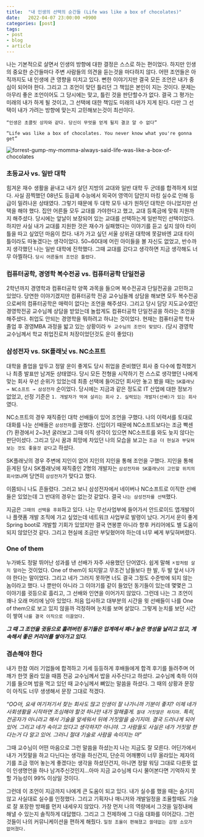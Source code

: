 ```yaml
---
title:  "내 인생의 선택의 순간들 (Life was like a box of chocolates)"
date:   2022-04-07 23:00:00 +0900
categories: [post]
tags:
- post
- blog
- article
---
```


나는 기본적으로 살면서 인생의 방향에 대한 결정은 스스로 하는 편이었다. 하지만 인생의 중요한 순간들마다 주변 사람들의 의견을 듣는것을 마다하지 않다. 어떤 조언들은 아직까지도 내 인생에 큰 영향을 미치고 있다. 뻔한 이야기지만 결국 모든 조언은 내가 중심이 되어야 한다. 그리고 그 조언이 맞던 틀리던 그 책임은 본인이 지는 것이다. 문제는 아무리 좋은 조언이어도 그 당시에는 맞고, 틀린 것을 판단할수가 없다. 결국 그 평가는 미래의 내가 하게 될 것이고, 그 선택에 대한 책임도 미래의 내가 지게 된다. 다만 그 선택이 내가 가려는 방향에 맞는지 고민해보는것이 최선이다.

`“인생은 초콜릿 상자와 같다. 당신이 무엇을 얻게 될지 결코 알 수 없다”`

`“Life was like a box of chocolates. You never know what you're gonna get”`

![forrest-gump-my-momma-always-said-life-was-like-a-box-of-chocolates](https://user-images.githubusercontent.com/6336815/162216449-e4e14bb2-8688-46ad-ba96-fac7b85a78de.gif)


### 초등교사 vs. 일반 대학

힘겨운 재수 생활을 끝내고 내가 살던 지방의 교대와 일반 대학 두 군데를 합격하게 되었다. 사실 끔찍했던 08년도 등급제 수능에서 외국어 영역이 답안지 마킹 실수로 인해 등급이 밀려나온 상태였다. 그렇기 때문에 두 대학 모두 내가 원하던 대학은 아니었지만 선택을 해야 했다. 집안 어른들 모두 교대를 가야한다고 했고, 교대 등록금에 맞춰 지원까지 해주셨다. 당시에는 앞날이 보장되어 있는 교대를 선택하는게 일반적인 선택이었다. 하지만 사실 내가 교대를 지원한 것은 재수가 실패했다는 이야기를 듣고 싶지 않아 타이틀을 따고 싶었던 마음이 컸다. 내가 가고 싶던 서울 상위권 대학에 못갈바엔 교대 타이틀이라도 따놓겠다는 생각이었다. 50~60대에 어린 아이들을 볼 자신도 없었고, 반수까지 생각했던 나는 일반 대학에 진학했다. 그때 교대를 갔다고 생각하면 지금 생각해도 너무 아찔하다. `당시 어른들의 조언은 틀렸다.`

### 컴퓨터공학, 경영학 복수전공 vs. 컴퓨터공학 단일전공

2학년까지 경영학과 컴퓨터공학 양쪽 과목을 들으며 복수전공과 단일전공을 고민하고 있었다. 당연한 이야기겠지만 컴퓨터공학 전공 교수님들께 상담을 해보면 모두 복수전공으로써의 컴퓨터공학은 매력이 없다는 조언을 해주셨다. 그리고 당시 담당 지도교수였던 경영학전공 교수님께 상담을 받았는데 놀랍게도 컴퓨터공학 단일전공을 하라는 조언을 해주셨다. 취업도 안되는 경영학을 뭐하려고 하냐는 것이었다. 현재는 컴퓨터공학 학사 졸업 후 경영MBA 과정을 밟고 있는 상황이라 `두 교수님의 조언이 맞았다.` (당시 경영학 교수님께서 학교 취업진로처 처장이었던것도 운이 좋았다)

 

### 삼성전자 vs. SK플래닛 vs. NC소프트

대학을 졸업을 앞두고 정말 운이 좋게도 당시 취업을 준비했던 회사 중 다수에 합격했거나 최종 발표만 남겨둔 상태였다. 당시 모든 전형을 시작하기 전 스스로 생각했던 나에게 맞는 회사 우선 순위가 있었는데 최종 선택에 들어갔던 회사만 놓고 봤을 때는 `SK플래닛 → NC소프트 → 삼성전자` 순이었다. 당시에는 지금과 같은 정도로 IT 산업에 대한 정보가 없었고, 선정 기준은 `1. 개발자가 먹여 살리는 회사 2. 실력있는 개발자(선배)가 있는 회사`였다.

NC소프트의 경우 재직중인 대학 선배들이 있어 조언을 구했다. 나의 이력서를 토대로 대화를 나눈 선배들은 `삼성전자`를 권했다. 신입이기 때문에 NC소프트보다는 조금 빡센(?) 환경에서 2~3년 굴러보고 그때 이직 생각이 있으면 NC소프트를 와도 늦지 않다는 판단이셨다. 그리고 당시 꿈과 희망에 차있던 나의 모습을 보고는 `조금 더 현실과 부딪혀보는 것도 좋을것 같다`고 하셨다.

SK플래닛의 경우 주변에 지인이 없어 지인의 지인을 통해 조언을 구했다. 지인을 통해 듣게된 당시 SK플래닛에 재직중인 2명의 개발자는 `삼성전자와 SK플래닛이 고민할 위치의 회사였냐`며 당연히 `삼성전자`가 맞다고 했다.

이쯤되니 나도 흔들렸다. 그러고 보니 삼성전자에서 네이버나 NC소프트로 이직한 선배들은 있었는데 그 반대의 경우는 없는것 같았다. 결국 `나는 삼성전자를 선택`했다.

지금은 `그때의 선택을 후회`하고 있다. 나는 무선사업부에 들어가서 안드로이드 앱개발이나 플랫폼 개발 조직에 가고 싶었는데 네트워크 사업부로 발령이 났다. 거기서 운이 좋게 Spring boot로 개발할 기회가 있었지만 결국 연봉뿐 아니라 향후 커리어에도 별 도움이 되지 않았던것 같다. 그리고 현실에 조금만 부딪혔어야 하는데 너무 쎄게 부딪혀버렸다.

### One of them

누가봐도 정말 뛰어난 성과를 낸 선배가 자주 사용했던 단어였다. 쉽게 말해 `ㅈ밥처럼 살지 말라`는 것이었다. One of them이 되지말고 무조건 남들보다 한 발, 두 발 앞서 나가야 한다는 말이었다. 그리고 네가 그러지 못하면 너도 결국 그정도 수준밖에 되지 않는 놈이라고 했다. 나 뿐만이 아니라 그 이야기를 같이 들었던 동기들이 있는데 몇몇은 그 이야기를 귓등으로 흘리고, 그 선배와 인연을 이어가지 않았다. 그런데 나는 그 조언이 꽤나 오래 머리에 남아 있었다. 처음 입사하고 대부분의 시간을 윗 선배들이 나를 One of them으로 보고 있지 않을까 걱정하며 눈치를 보며 살았다. 그렇게 눈치를 보던 시간이 쌓여 `나를 결국 이직으로 이끌었다.` 

***그 때 그 조언을 귓등으로 흘려버린 동기들은 업계에서 꽤나 높은 명성을 날리고 있고, 계속해서 좋은 커리어를 쌓아가고 있다.***

### 겸손해야 한다

내가 한참 여러 기업들에 합격하고 기세 등등하게 후배들에게 합격 후기를 들려주며 어깨가 한껏 올라 있을 때쯤 전공 교수님께서 밥을 사주신다고 하셨다. 교수님께 축하 이야기를 들으며 밥을 먹고 있던 때 교수님께서 뼈있는 말씀을 하셨다. 그 때의 상황과 문장이 아직도 너무 생생해서 문장 그대로 적겠다.

*“OO아, 요새 여기저기서 찾는 회사도 많고 인생이 잘 나가니까 기분이 좋지? 이제 네가 사회생활을 시작하면 조심해야 할것 하나만 내가 말해줄게. `절대 거짓말은 하지마.` 특히, 전공자가 아니라고 해서 기술을 앞세워서 뒤에 거짓말을 숨기지마. 결국 드러나게 되어있어. 그리고 네가 속이고 있다고 생각하지? 아니야. 그 사람들도 사실은 네가 거짓말 한다는거 다 알고 있어. 그러니 절대 기술로 사람을 속이지는 마”*

그때 교수님이 어떤 마음으로 그런 말씀을 하셨는지 나는 지금도 잘 모른다. 어딘가에서 내가 거짓말을 하고 다닌다는 생각을 하신건지, 단순히 어깨뽕이 너무 올라있는 제자의 기를 조금 꺾어 놓는게 좋겠다는 생각을 하셨던건지, 아니면 정말 워딩 그대로 다른뜻 없이 인생명언을 하나 남겨주신것인지...아마 지금 교수님께 다시 물어본다면 기억하지 못할 가능성이 99% 이상일 것이다.

그런데 이 조언이 지금까지 나에게 큰 도움이 되고 있다. 내가 실수를 했을 때는 숨기지 않고 사실대로 실수를 인정했다. 그리고 기획자나 매니저와 개발일정을 조율할때도 기술로 잘 포장한 방패를 먼저 내세우지 않았다. 가장 먼저 나의 역량에서 그것을 일정내에 해낼 수 있는지 솔직하게 대답했다. 그리고 그 전제하에 그 다음 대화를 이어갔다. 그런 것들이 나의 커뮤니케이션을 편하게 해줬다. `일정 조율이 편해졌고 쓸데없는 감정 소모가 없어졌다.`